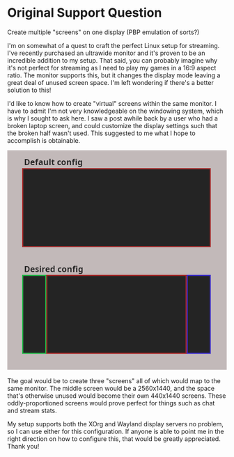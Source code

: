 # Original Support Question
Create multiple "screens" on one display (PBP emulation of sorts?)  
  
I'm on somewhat of a quest to craft the perfect Linux setup for streaming. I've recently purchased an ultrawide monitor and it's proven to be an incredible addition to my setup. That said, you can probably imagine why it's not perfect for streaming as I need to play my games in a 16:9 aspect ratio. The monitor supports this, but it changes the display mode leaving a great deal of unused screen space. I'm left wondering if there's a better solution to this!  
  
I'd like to know how to create "virtual" screens within the same monitor. I have to admit I'm not very knowledgeable on the windowing system, which is why I sought to ask here. I saw a post awhile back by a user who had a broken laptop screen, and could customize the display settings such that the broken half wasn't used. This suggested to me what I hope to accomplish is obtainable.  
  
![<image>](virtual-displays.png)
  
The goal would be to create three "screens" all of which would map to the same monitor. The middle screen would be a 2560x1440, and the space that's otherwise unused would become their own 440x1440 screens. These oddly-proportioned screens would prove perfect for things such as chat and stream stats.  
  
My setup supports both the XOrg and Wayland display servers no problem, so I can use either for this configuration. If anyone is able to point me in the right direction on how to configure this, that would be greatly appreciated. Thank you!  

